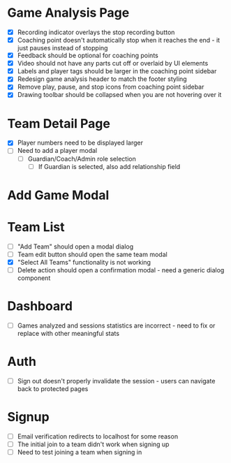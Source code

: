 # Game Analysis Page
* [X] Recording indicator overlays the stop recording button
* [X] Coaching point doesn't automatically stop when it reaches the end - it just pauses instead of stopping
* [X] Feedback should be optional for coaching points
* [X] Video should not have any parts cut off or overlaid by UI elements
* [X] Labels and player tags should be larger in the coaching point sidebar
* [X] Redesign game analysis header to match the footer styling
* [X] Remove play, pause, and stop icons from coaching point sidebar
* [X] Drawing toolbar should be collapsed when you are not hovering over it

# Team Detail Page
* [X] Player numbers need to be displayed larger
* [ ] Need to add a player modal
    * [ ] Guardian/Coach/Admin role selection
        * [ ] If Guardian is selected, also add relationship field

# Add Game Modal

# Team List
* [ ] "Add Team" should open a modal dialog
* [ ] Team edit button should open the same team modal
* [X] "Select All Teams" functionality is not working
* [ ] Delete action should open a confirmation modal - need a generic dialog component

# Dashboard
* [ ] Games analyzed and sessions statistics are incorrect - need to fix or replace with other meaningful stats

# Auth
* [ ] Sign out doesn't properly invalidate the session - users can navigate back to protected pages

# Signup
* [ ] Email verification redirects to localhost for some reason
* [ ] The initial join to a team didn't work when signing up
* [ ] Need to test joining a team when signing in
